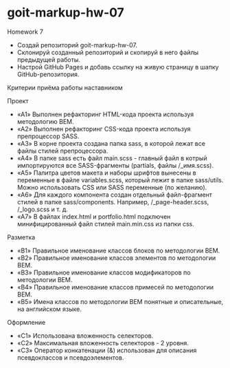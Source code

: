 # goit-markup-hw-07

Homework 7

- Создай репозиторий goit-markup-hw-07.
- Склонируй созданный репозиторий и скопируй в него файлы предыдущей работы.
- Настрой GitHub Pages и добавь ссылку на живую страницу в шапку GitHub-репозитория.

Критерии приёма работы наставником

Проект

- «A1» Выполнен рефакторинг HTML-кода проекта используя методологию BEM.
- «A2» Выполнен рефакторинг CSS-кода проекта используя препроцессор SASS.
- «A3» В корне проекта создана папка sass, в которой лежат все файлы стилей препроцессора.
- «A4» В папке sass есть файл main.scss - главный файл в котрый импортируются все SASS-фрагменты (partials, файлы /\_имя.scss).
- «A5» Палитра цветов макета и наборы шрифтов вынесены в переменные в файле variables.scss, который лежит в папке sass/utils. Можно использовать CSS или SASS переменные (по желанию).
- «A6» Для каждого компонента создан отдельный файл-фрагмент стилей в папке sass/components. Например, /\_page-header.scss, /\_logo.scss и т. д.
- «A7» В файлах index.html и portfolio.html подключен минифицированный файл стилей main.min.css из папки css.

Разметка

- «B1» Правильное именование классов блоков по методологии BEM.
- «B2» Правильное именование классов элементов по методологии BEM.
- «B3» Правильное именование классов модификаторов по методологии BEM.
- «B4» Правильное именование классов примесей по методологии BEM.
- «B5» Имена классов по методологии BEM понятные и описательные, на английском языке.

Оформление

- «C1» Использована вложенность селекторов.
- «C2» Максимальная вложенность селекторов - 2 уровня.
- «C3» Оператор конкатенации (&) использован для описания псевдоклассов и псевдоэлементов.
